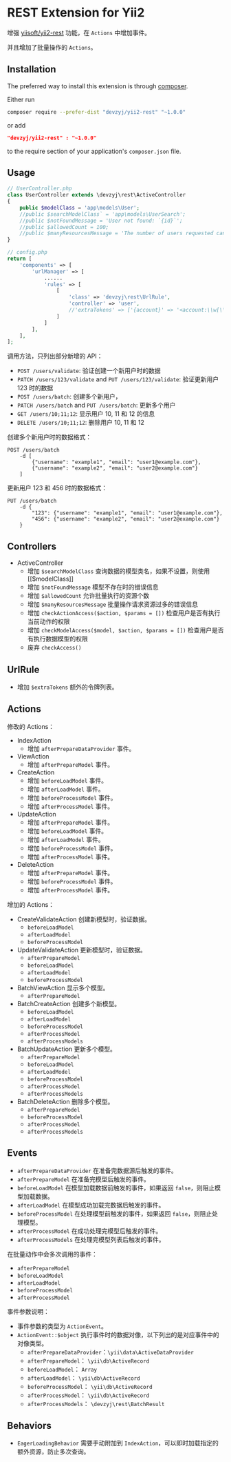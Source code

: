 REST Extension for Yii2
=======================

增强 [yiisoft/yii2-rest](https://github.com/yiisoft/yii-rest) 功能，在 `Actions` 中增加事件。

并且增加了批量操作的 `Actions`。


Installation
------------

The preferred way to install this extension is through [composer](http://getcomposer.org/download/).

Either run

```bash
composer require --prefer-dist "devzyj/yii2-rest" "~1.0.0"
```

or add

```json
"devzyj/yii2-rest" : "~1.0.0"
```

to the require section of your application's `composer.json` file.


Usage
-----

```php
// UserController.php
class UserController extends \devzyj\rest\ActiveController
{
    public $modelClass = 'app\models\User';
    //public $searchModelClass` = 'app\models\UserSearch';
    //public $notFoundMessage = 'User not found: `{id}`';
    //public $allowedCount = 100;
    //public $manyResourcesMessage = 'The number of users requested cannot exceed `{allowedCount}`.';
}

// config.php
return [
    'components' => [
        'urlManager' => [
            ......
            'rules' => [
                [
                    'class' => 'devzyj\rest\UrlRule',
                    'controller' => 'user',
                    //'extraTokens' => ['{account}' => '<account:\\w[\\w]*>'],
                ]
            ]
        ],
    ],
];
```

调用方法，只列出部分新增的 API：

- `POST /users/validate`: 验证创建一个新用户时的数据
- `PATCH /users/123/validate` and `PUT /users/123/validate`: 验证更新用户 123 时的数据
- `POST /users/batch`: 创建多个新用户，
- `PATCH /users/batch` and `PUT /users/batch`: 更新多个用户
- `GET /users/10;11;12`: 显示用户 10, 11 和 12 的信息
- `DELETE /users/10;11;12`: 删除用户 10, 11 和 12

创建多个新用户时的数据格式：

```
POST /users/batch
    -d [
        {"username": "example1", "email": "user1@example.com"},
        {"username": "example2", "email": "user2@example.com"}
    ]
```

更新用户 123 和 456 时的数据格式：

```
PUT /users/batch
    -d {
        "123": {"username": "example1", "email": "user1@example.com"},
        "456": {"username": "example2", "email": "user2@example.com"}
    }
```


Controllers
-----------

- ActiveController
    - 增加 `$searchModelClass` 查询数据的模型类名，如果不设置，则使用 [[$modelClass]]
    - 增加 `$notFoundMessage` 模型不存在时的错误信息
    - 增加 `$allowedCount` 允许批量执行的资源个数
    - 增加 `$manyResourcesMessage` 批量操作请求资源过多的错误信息
    - 增加 `checkActionAccess($action, $params = [])` 检查用户是否有执行当前动作的权限
    - 增加 `checkModelAccess($model, $action, $params = [])` 检查用户是否有执行数据模型的权限
    - 废弃 `checkAccess()`


UrlRule
-------

- 增加 `$extraTokens` 额外的令牌列表。


Actions
-------

修改的 Actions：

- IndexAction
    - 增加 `afterPrepareDataProvider` 事件。
- ViewAction
    - 增加 `afterPrepareModel` 事件。
- CreateAction
    - 增加 `beforeLoadModel` 事件。
    - 增加 `afterLoadModel` 事件。
    - 增加 `beforeProcessModel` 事件。
    - 增加 `afterProcessModel` 事件。
- UpdateAction
    - 增加 `afterPrepareModel` 事件。
    - 增加 `beforeLoadModel` 事件。
    - 增加 `afterLoadModel` 事件。
    - 增加 `beforeProcessModel` 事件。
    - 增加 `afterProcessModel` 事件。
- DeleteAction
    - 增加 `afterPrepareModel` 事件。
    - 增加 `beforeProcessModel` 事件。
    - 增加 `afterProcessModel` 事件。

增加的 Actions：

- CreateValidateAction 创建新模型时，验证数据。
    - `beforeLoadModel`
    - `afterLoadModel`
    - `beforeProcessModel`
- UpdateValidateAction 更新模型时，验证数据。
    - `afterPrepareModel`
    - `beforeLoadModel`
    - `afterLoadModel`
    - `beforeProcessModel`
- BatchViewAction 显示多个模型。
    - `afterPrepareModel`
- BatchCreateAction 创建多个新模型。
    - `beforeLoadModel`
    - `afterLoadModel`
    - `beforeProcessModel`
    - `afterProcessModel`
    - `afterProcessModels`
- BatchUpdateAction 更新多个模型。
    - `afterPrepareModel`
    - `beforeLoadModel`
    - `afterLoadModel`
    - `beforeProcessModel`
    - `afterProcessModel`
    - `afterProcessModels`
- BatchDeleteAction 删除多个模型。
    - `afterPrepareModel`
    - `beforeProcessModel`
    - `afterProcessModel`
    - `afterProcessModels`

Events
------

- `afterPrepareDataProvider` 在准备完数据源后触发的事件。
- `afterPrepareModel` 在准备完模型后触发的事件。
- `beforeLoadModel` 在模型加载数据前触发的事件，如果返回 `false`，则阻止模型加载数据。
- `afterLoadModel` 在模型成功加载完数据后触发的事件。
- `beforeProcessModel` 在处理模型前触发的事件，如果返回 `false`，则阻止处理模型。
- `afterProcessModel` 在成功处理完模型后触发的事件。
- `afterProcessModels` 在处理完模型列表后触发的事件。

在批量动作中会多次调用的事件：

- `afterPrepareModel`
- `beforeLoadModel`
- `afterLoadModel`
- `beforeProcessModel`
- `afterProcessModel`

事件参数说明：

- 事件参数的类型为 `ActionEvent`。
- `ActionEvent::$object` 执行事件时的数据对像，以下列出的是对应事件中的对像类型。
    - `afterPrepareDataProvider`：`\yii\data\ActiveDataProvider`
    - `afterPrepareModel`： `\yii\db\ActiveRecord`
    - `beforeLoadModel`： `Array`
    - `afterLoadModel`： `\yii\db\ActiveRecord`
    - `beforeProcessModel`： `\yii\db\ActiveRecord`
    - `afterProcessModel`： `\yii\db\ActiveRecord`
    - `afterProcessModels`： `\devzyj\rest\BatchResult`


Behaviors
---------

- `EagerLoadingBehavior` 需要手动附加到 `IndexAction`，可以即时加载指定的额外资源，防止多次查询。